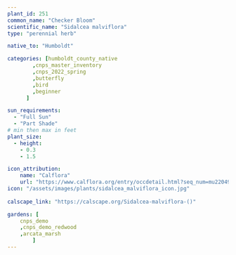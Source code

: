```yaml
---
plant_id: 251 
common_name: "Checker Bloom"
scientific_name: "Sidalcea malviflora"
type: "perennial herb"

native_to: "Humboldt"

categories: [humboldt_county_native
        ,cnps_master_inventory
        ,cnps_2022_spring
        ,butterfly
        ,bird
        ,beginner
      ]

sun_requirements:
  - "Full Sun"
  - "Part Shade"
# min then max in feet
plant_size:
  - height: 
    - 0.3 
    - 1.5

icon_attribution: 
    name: "Calflora"
    url: "https://www.calflora.org/entry/occdetail.html?seq_num=mu22049"
icon: "/assets/images/plants/sidalcea_malviflora_icon.jpg"
 
calscape_link: "https://calscape.org/Sidalcea-malviflora-()"

gardens: [
    cnps_demo
    ,cnps_demo_redwood
    ,arcata_marsh
        ]
---
```








